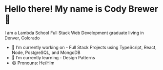 
# Hello there! My name is Cody Brewer 👋

I am a Lambda School Full Stack Web Development graduate living in Denver, Colorado

- 🔭 I’m currently working on - Full Stack Projects using TypeScript, React, Node, PostgreSQL, and MongoDB
- 🌱 I’m currently learning - Design Patterns
- 😄 Pronouns: He/Him
